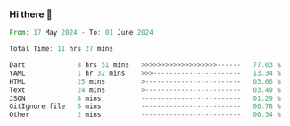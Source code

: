 ### Hi there 👋

<!--START_SECTION:waka-->

```rust
From: 17 May 2024 - To: 01 June 2024

Total Time: 11 hrs 27 mins

Dart             8 hrs 51 mins   >>>>>>>>>>>>>>>>>>>------   77.03 %
YAML             1 hr 32 mins    >>>----------------------   13.34 %
HTML             25 mins         >------------------------   03.66 %
Text             24 mins         >------------------------   03.49 %
JSON             8 mins          -------------------------   01.29 %
GitIgnore file   5 mins          -------------------------   00.78 %
Other            2 mins          -------------------------   00.34 %
```

<!--END_SECTION:waka-->

<!--
**simonyathi1/simonyathi1** is a ✨ _special_ ✨ repository because its `README.md` (this file) appears on your GitHub profile.

Here are some ideas to get you started:

- 🔭 I’m currently working on ...
- 🌱 I’m currently learning ...
- 👯 I’m looking to collaborate on ...
- 🤔 I’m looking for help with ...
- 💬 Ask me about ...
- 📫 How to reach me: ...
- 😄 Pronouns: ...
- ⚡ Fun fact: ...
-->

